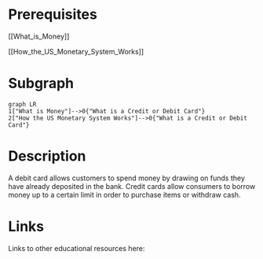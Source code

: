 # Prerequisites
[[What_is_Money]]


[[How_the_US_Monetary_System_Works]]

# Subgraph

```mermaid
graph LR
1["What is Money"]-->0{"What is a Credit or Debit Card"}
2["How the US Monetary System Works"]-->0{"What is a Credit or Debit Card"}
```



# Description
  
A debit card allows customers to spend money by drawing on funds they have already deposited in the bank. Credit cards allow consumers to borrow money up to a certain limit in order to purchase items or withdraw cash.

# Links
Links to other educational resources here: